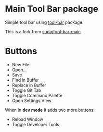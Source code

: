 # Main Tool Bar package

Simple tool bar using [tool-bar](https://atom.io/packages/tool-bar) package.

This is a fork from [suda/tool-bar-main](https://atom.io/packages/tool-bar-main).

# Buttons

* New File
* Open...
* Save
* Find in Buffer
* Replace in Buffer
* Toggle Git Tab
* Toggle Command Palette
* Open Settings View

When in **dev mode** it adds two more buttons:

* Reload Window
* Toggle Developer Tools
